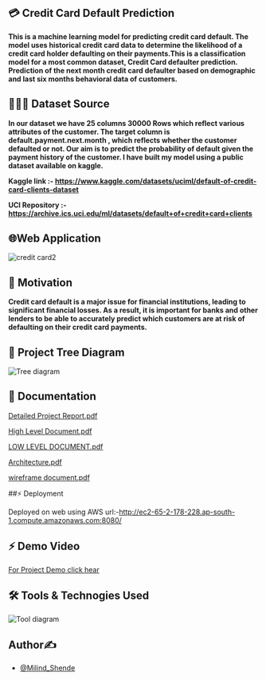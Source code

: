 ## 💳 Credit Card Default Prediction

**This is a machine learning model for predicting credit card default. The model uses historical credit card data to determine the likelihood of a credit card holder defaulting on their payments.This is a classification model for a most common dataset, Credit Card defaulter prediction. Prediction of the next month credit card defaulter based on demographic and last six months behavioral data of customers.**

## 📙📙📙 Dataset Source

**In our dataset we have 25 columns 30000 Rows which reflect various attributes of the customer. The target column is default.payment.next.month , which reflects whether the customer defaulted or not. Our aim is to predict the probability of default given the payment history of the customer. I have built my model using a public dataset available on kaggle.**

**Kaggle link :- https://www.kaggle.com/datasets/uciml/default-of-credit-card-clients-dataset**

**UCI Repository :- https://archive.ics.uci.edu/ml/datasets/default+of+credit+card+clients**

## 🌐Web Application

![credit card2](https://user-images.githubusercontent.com/103568452/216960684-e847e264-ecdb-41d7-8944-c48317cc9dc5.jpg)

## 🧘 Motivation

**Credit card default is a major issue for financial institutions, leading to significant financial losses. As a result, it is important for banks and other lenders to be able to accurately predict which customers are at risk of defaulting on their credit card payments.**

## 🌲 Project Tree Diagram

![Tree diagram](https://user-images.githubusercontent.com/103568452/216969847-c5b20524-e9bd-478a-b051-08d074f23566.jpg)

## 📄 Documentation

[Detailed Project Report.pdf](https://drive.google.com/file/d/1vQvUpEL_7mlt1_MWI1Z06poNB4eEKuRG/view?usp=sharing)

[High Level Document.pdf](https://drive.google.com/file/d/1HmdO7YcsZQ-GVmKPYkc1izOIqrHVdJFZ/view?usp=sharing)

[LOW LEVEL DOCUMENT.pdf](https://drive.google.com/file/d/1iIs8KJUd51k_p6DaubdlMAq8Ydcm2USh/view?usp=sharing)

[Architecture.pdf](https://drive.google.com/file/d/1mAoQCZDLoWjRYG9yoimVMmR0XpNyhnQ6/view?usp=sharing)

[wireframe document.pdf](https://drive.google.com/file/d/1xMECxO3t93lZKR6ZCvk4x6nY2vvdELff/view?usp=sharing)

##⚡ Deployment

Deployed on web using AWS url:-http://ec2-65-2-178-228.ap-south-1.compute.amazonaws.com:8080/

## ⚡ Demo Video

[For Project Demo click hear](https://www.youtube.com/watch?v=YkiIHy1gA8o&feature=youtu.be)

## 🛠️ Tools & Technogies Used

![Tool diagram](https://user-images.githubusercontent.com/103568452/216972609-8f533487-e40d-4a8e-8929-f9196c1bf0c6.jpg)

## Author✍

* [@Milind_Shende](https://github.com/Milind-Shende)

